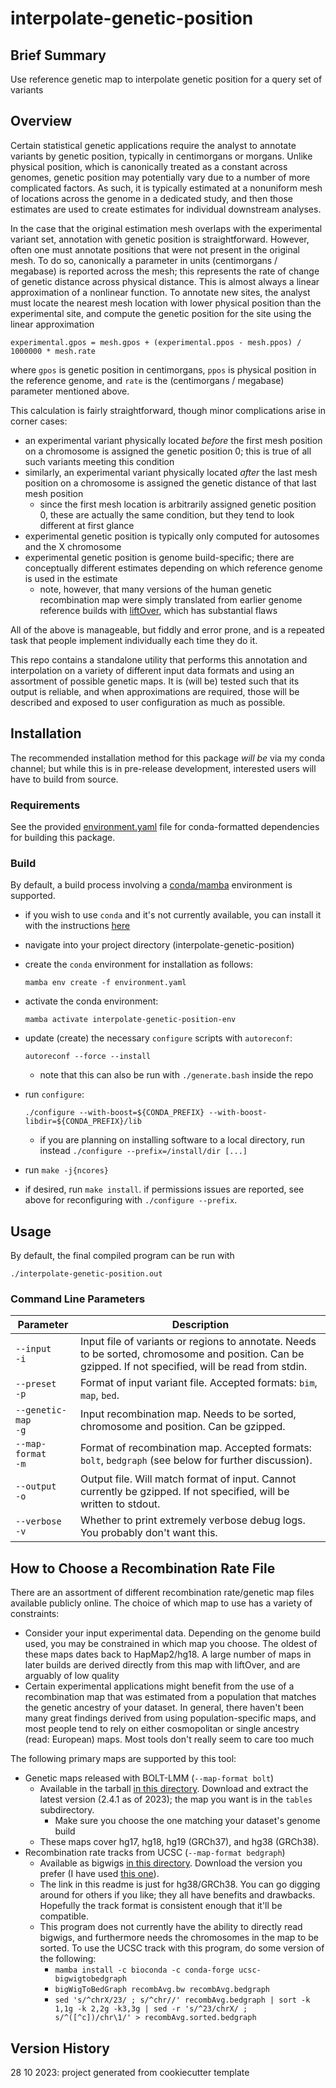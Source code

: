 # interpolate-genetic-position

## Brief Summary

Use reference genetic map to interpolate genetic position for a query set of variants

## Overview

Certain statistical genetic applications require the analyst to annotate variants
by genetic position, typically in centimorgans or morgans. Unlike physical position,
which is canonically treated as a constant across genomes, genetic position may
potentially vary due to a number of more complicated factors. As such, it is typically
estimated at a nonuniform mesh of locations across the genome in a dedicated study,
and then those estimates are used to create estimates for individual downstream analyses.

In the case that the original estimation mesh overlaps with the experimental variant set,
annotation with genetic position is straightforward. However, often one must annotate
positions that were not present in the original mesh. To do so, canonically a parameter
in units (centimorgans / megabase) is reported across the mesh; this represents the rate
of change of genetic distance across physical distance. This is almost always a linear
approximation of a nonlinear function. To annotate new sites, the analyst must locate
the nearest mesh location with lower physical position than the experimental site,
and compute the genetic position for the site using the linear approximation


```
experimental.gpos = mesh.gpos + (experimental.ppos - mesh.ppos) / 1000000 * mesh.rate
```

where `gpos` is genetic position in centimorgans, `ppos` is physical position in the
reference genome, and `rate` is the (centimorgans / megabase) parameter mentioned above.

This calculation is fairly straightforward, though minor complications arise in corner cases:

* an experimental variant physically located *before* the first mesh position on a chromosome
  is assigned the genetic position 0; this is true of all such variants meeting this condition
* similarly, an experimental variant physically located *after* the last mesh position on
  a chromosome is assigned the genetic distance of that last mesh position
  * since the first mesh location is arbitrarily assigned genetic position 0, these are actually
    the same condition, but they tend to look different at first glance
* experimental genetic position is typically only computed for autosomes and the X chromosome
* experimental genetic position is genome build-specific; there are conceptually different
  estimates depending on which reference genome is used in the estimate
  * note, however, that many versions of the human genetic recombination map were
    simply translated from earlier genome reference builds with [liftOver](https://genome.ucsc.edu/cgi-bin/hgLiftOver),
    which has substantial flaws

All of the above is manageable, but fiddly and error prone, and is a repeated task that
people implement individually each time they do it.

This repo contains a standalone utility that performs this annotation and interpolation
on a variety of different input data formats and using an assortment of possible genetic maps.
It is (will be) tested such that its output is reliable, and when approximations are required,
those will be described and exposed to user configuration as much as possible.



## Installation

The recommended installation method for this package _will be_ via my conda channel; but while
this is in pre-release development, interested users will have to build from source.

### Requirements

See the provided [environment.yaml](environment.yaml) file for conda-formatted dependencies for
building this package.

### Build

By default, a build process involving a [conda/mamba](https://mamba.readthedocs.io/en/latest/installation.html) environment is supported.

  - if you wish to use `conda` and it's not currently available, you can install it with the instructions [here](https://mamba.readthedocs.io/en/latest/mamba-installation.html#mamba-install)
  - navigate into your project directory (interpolate-genetic-position)
  - create the `conda` environment for installation as follows:
  
     `mamba env create -f environment.yaml`
  - activate the conda environment:
  
     `mamba activate interpolate-genetic-position-env`
  - update (create) the necessary `configure` scripts with `autoreconf`:
  
     `autoreconf --force --install`
	 
     - note that this can also be run with `./generate.bash` inside the repo
  - run `configure`:
  
	 `./configure --with-boost=${CONDA_PREFIX} --with-boost-libdir=${CONDA_PREFIX}/lib`

	 - if you are planning on installing software to a local directory, run instead `./configure --prefix=/install/dir [...]`
  - run `make -j{ncores}`

  - if desired, run `make install`. if permissions issues are reported, see above for reconfiguring with `./configure --prefix`.
  
## Usage

By default, the final compiled program can be run with

`./interpolate-genetic-position.out`


### Command Line Parameters

|Parameter|Description|
|---|---|
|`--input`<br>`-i`|Input file of variants or regions to annotate. Needs to be sorted, chromosome and position. Can be gzipped. If not specified, will be read from stdin.|
|`--preset`<br>`-p`|Format of input variant file. Accepted formats: `bim`, `map`, `bed`.|
|`--genetic-map`<br>`-g`|Input recombination map. Needs to be sorted, chromosome and position. Can be gzipped.|
|`--map-format`<br>`-m`|Format of recombination map. Accepted formats: `bolt`, `bedgraph` (see below for further discussion).|
|`--output`<br>`-o`|Output file. Will match format of input. Cannot currently be gzipped. If not specified, will be written to stdout.|
|`--verbose`<br>`-v`|Whether to print extremely verbose debug logs. You probably don't want this.|


## How to Choose a Recombination Rate File

There are an assortment of different recombination rate/genetic map files available publicly online.
The choice of which map to use has a variety of constraints:

* Consider your input experimental data. Depending on the genome build used, you may be constrained
  in which map you choose. The oldest of these maps dates back to HapMap2/hg18. A large number of maps
  in later builds are derived directly from this map with liftOver, and are arguably of low quality
* Certain experimental applications might benefit from the use of a recombination map that was estimated
  from a population that matches the genetic ancestry of your dataset. In general, there haven't been
  many great findings derived from using population-specific maps, and most people tend to rely on
  either cosmopolitan or single ancestry (read: European) maps. Most tools don't really seem to care too much

The following primary maps are supported by this tool:

* Genetic maps released with BOLT-LMM (`--map-format bolt`)
  * Available in the tarball [in this directory](https://alkesgroup.broadinstitute.org/BOLT-LMM/downloads/). Download
    and extract the latest version (2.4.1 as of 2023); the map you want is in the `tables` subdirectory.
    * Make sure you choose the one matching your dataset's genome build
  * These maps cover hg17, hg18, hg19 (GRCh37), and hg38 (GRCh38).
* Recombination rate tracks from UCSC (`--map-format bedgraph`)
  * Available as bigwigs [in this directory](https://hgdownload.soe.ucsc.edu/gbdb/hg38/recombRate/). Download
    the version you prefer (I have used [this one](https://hgdownload.soe.ucsc.edu/gbdb/hg38/recombRate/recombAvg.bw)).
  * The link in this readme is just for hg38/GRCh38. You can go digging around for others if you like; they all
    have benefits and drawbacks. Hopefully the track format is consistent enough that it'll be compatible.
  * This program does not currently have the ability to directly read bigwigs, and furthermore needs the chromosomes
    in the map to be sorted. To use the UCSC track with this program, do some version of the following:
    * `mamba install -c bioconda -c conda-forge ucsc-bigwigtobedgraph`
    * `bigWigToBedGraph recombAvg.bw recombAvg.bedgraph`
    * `sed 's/^chrX/23/ ; s/^chr//' recombAvg.bedgraph | sort -k 1,1g -k 2,2g -k3,3g | sed -r 's/^23/chrX/ ; s/^([^c])/chr\1/' > recombAvg.sorted.bedgraph`



## Version History

28 10 2023: project generated from cookiecutter template
